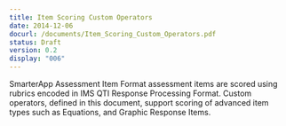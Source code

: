 ```yaml
---
title: Item Scoring Custom Operators
date: 2014-12-06
docurl: /documents/Item_Scoring_Custom_Operators.pdf
status: Draft
version: 0.2
display: "006"
---
```

SmarterApp Assessment Item Format assessment items are scored using rubrics encoded in IMS QTI Response Processing Format. Custom operators, defined in this document, support scoring of advanced item types such as Equations, and Graphic Response Items.


